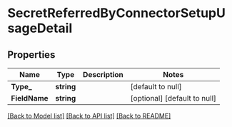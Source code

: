 # SecretReferredByConnectorSetupUsageDetail

## Properties
Name | Type | Description | Notes
------------ | ------------- | ------------- | -------------
**Type_** | **string** |  | [default to null]
**FieldName** | **string** |  | [optional] [default to null]

[[Back to Model list]](../README.md#documentation-for-models) [[Back to API list]](../README.md#documentation-for-api-endpoints) [[Back to README]](../README.md)

